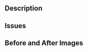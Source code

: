 <!--
The FreeCAD community thanks you for your contribution!
By creating a Pull Request you agree to the contributing policy. The complete policy can be found in the root of the source tree (CONTRIBUTING.md) or at https://github.com/FreeCAD/FreeCAD/blob/main/CONTRIBUTING.md

This template provides guidance on creating a PR that can be reviewed and approved as quickly as possible. Comments may be safely deleted.

Unless you know exactly what you're doing, please leave the checkbox 'Allow edits by maintainers' enabled.  This will allow maintainers to help you.
-->

## Description
<!-- Include a brief summary of the changes. -->

## Issues
<!-- link to individual issues this PR closes by referencing the issue number (e.g., fixes #1234, closes #4321). -->

## Before and After Images
<!-- If your proposed changes affect the FreeCAD GUI, add before and after screenshots -->



<!--  Notes on the PR Review Process

The following section describes what the maintainers consider when reviewing your Pull Request.  These items may not require you to take any action.  This information is provided for context. Understanding what we consider will help you prepare your request for speedy approval.

You can find additional documentation about these guidelines in the [Developers handbook](https://freecad.github.io/DevelopersHandbook).

Alignment (Does the PR align with the goals and interests of the project?)
  - Does the PR have at least one issue linked, which this PR closes?
  - Has the conversation on the PR and related issue(s) reached consensus?
  - If the PR affects the GUI, is the Design Working Group (DWG) aware and have they had time to review and comment?
  - If the PR affects the GUI, did the contributor include before/after images?
  - If the PR affects standards and workflow, is the CAD Working Group (CWG) aware and have they had time to review/comment?

Impact (Does the change affect other parts of the project?)
  - Has the impact on documentation been considered and appropriate action taken?
  - Has the impact on translation been considered appropriate action taken?
  - Will the PR affect existing user documents?

Code Quality (Is code well-written and maintainable?)
  - Does the PR warrant a review by the Code Quality Working Group (CQWG)?
  - Does the change include tests?
  - Is the PR rebased on the current main branch with unnecessary commits squashed?

Release (Are there considerations related to release timing?)
  - Has the PR been considered for backporting to the latest release branch?
  - Have the release notes been considered/updated?
  -->
